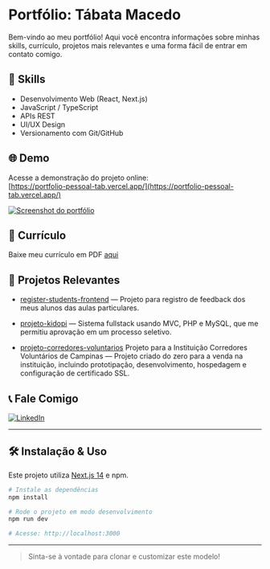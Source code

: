 # Portfólio: Tábata Macedo

Bem-vindo ao meu portfólio! Aqui você encontra informações sobre minhas skills, currículo, projetos mais relevantes e uma forma fácil de entrar em contato comigo.

## 🚀 Skills

- Desenvolvimento Web (React, Next.js)
- JavaScript / TypeScript
- APIs REST
- UI/UX Design
- Versionamento com Git/GitHub

## 🌐 Demo

Acesse a demonstração do projeto online:  
[https://portfolio-pessoal-tab.vercel.app/](https://portfolio-pessoal-tab.vercel.app/)

[![Screenshot do portfólio](./img/portfolio.webp)](https://portfolio-pessoal-tab.vercel.app/)

## 📄 Currículo

Baixe meu currículo em PDF [aqui](./curriculo_tabata_macedo.pdf)

## 💼 Projetos Relevantes

- [register-students-frontend](https://github.com/TabsMacedo/register-students-frontend) — Projeto para registro de feedback dos meus alunos das aulas particulares.

- [projeto-kidopi](https://github.com/TabsMacedo/projeto-kidopi) — Sistema fullstack usando MVC, PHP e MySQL, que me permitiu aprovação em um processo seletivo.

- [projeto-corredores-voluntarios](https://github.com/TabsMacedo/projeto-corvo) Projeto para a Instituição Corredores Voluntários de Campinas — Projeto criado do zero para a venda na instituição, incluindo prototipação, desenvolvimento, hospedagem e configuração de certificado SSL.

## 📞 Fale Comigo

[![LinkedIn](https://img.shields.io/badge/-LinkedIn-blue?style=flat-square&logo=linkedin&logoColor=white)](https://www.linkedin.com/in/t%C3%A1bata-macedo-2b7212243/)

---

## 🛠️ Instalação & Uso

Este projeto utiliza [Next.js 14](https://nextjs.org/) e npm.

```bash
# Instale as dependências
npm install

# Rode o projeto em modo desenvolvimento
npm run dev

# Acesse: http://localhost:3000
```

---

> Sinta-se à vontade para clonar e customizar este modelo!
